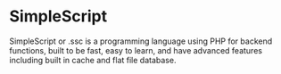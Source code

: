 # SimpleScript
SimpleScript or .ssc is a programming language using PHP for backend functions, built to be fast, easy to learn, and have advanced features including built in cache and flat file database.
